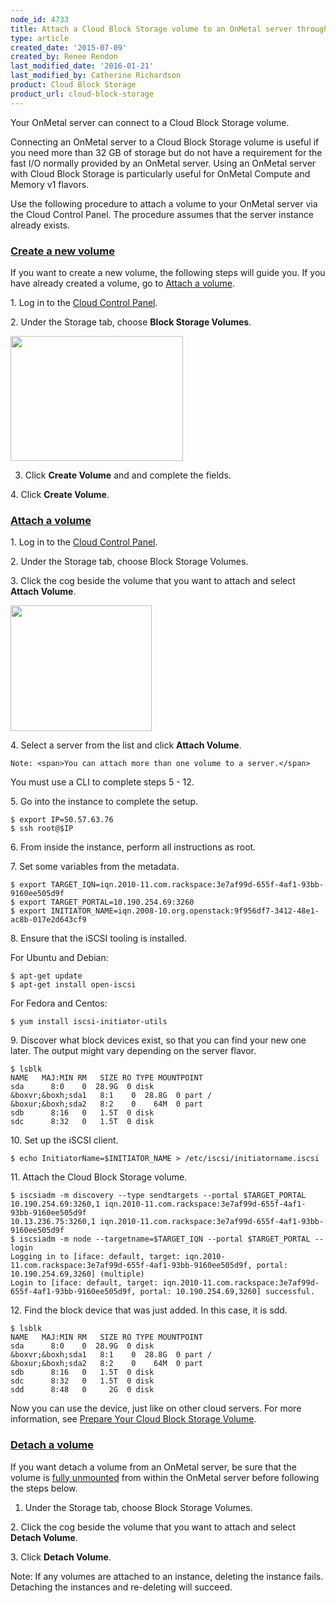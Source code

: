 ```yaml
---
node_id: 4733
title: Attach a Cloud Block Storage volume to an OnMetal server through the Cloud Control Panel
type: article
created_date: '2015-07-09'
created_by: Renee Rendon
last_modified_date: '2016-01-21'
last_modified_by: Catherine Richardson
product: Cloud Block Storage
product_url: cloud-block-storage
---
```


Your OnMetal server can connect to a Cloud Block Storage volume.

Connecting an OnMetal server to a Cloud Block Storage volume is useful
if you need more than 32 GB of storage but do not have a requirement for
the fast I/O normally provided by an OnMetal server. Using an OnMetal
server with Cloud Block Storage is particularly useful for OnMetal
Compute and Memory v1 flavors.

<span>Use the following procedure to attach a volume to your OnMetal
server via the Cloud Control Panel.</span><span> The procedure assumes
that the server instance already exists.</span>



### [Create a new volume]()

If you want to create a new volume, the following steps will guide you.
If you have already created a volume, go to [Attach a volume](#attach).

1\. Log in to the [Cloud Control Panel](https://mycloud.rackspace.com/).

2\. <span>Under the Storage tab, choose **Block Storage Volumes**.</span>

<img src="https://8026b2e3760e2433679c-fffceaebb8c6ee053c935e8915a3fbe7.ssl.cf2.rackcdn.com/field/image/storage.png" width="276" height="200" />

3. Click **Create Volume** and and complete the fields.

4\. Click **Create Volume**.



### [Attach a volume]()

1\. Log in to the [Cloud Control Panel](https://mycloud.rackspace.com/).

2\. Under the Storage tab, choose Block Storage Volumes.

3\. Click the cog beside the volume that you want to attach and
select **Attach Volume**.

<img src="https://8026b2e3760e2433679c-fffceaebb8c6ee053c935e8915a3fbe7.ssl.cf2.rackcdn.com/field/image/attach%20volume.png" width="226" height="201" />

4\. Select a server from the list and click **Attach Volume**.

    Note: <span>You can attach more than one volume to a server.</span>

You must use a CLI to complete steps 5 - 12.

5\. Go into the instance to complete the setup.

    $ export IP=50.57.63.76
    $ ssh root@$IP

6\. From inside the instance, perform all instructions as root.

7\. Set some variables from the metadata.

    $ export TARGET_IQN=iqn.2010-11.com.rackspace:3e7af99d-655f-4af1-93bb-9160ee505d9f
    $ export TARGET_PORTAL=10.190.254.69:3260
    $ export INITIATOR_NAME=iqn.2008-10.org.openstack:9f956df7-3412-48e1-ac8b-017e2d643cf9

8\. Ensure that the iSCSI tooling is installed.

For Ubuntu and Debian:

    $ apt-get update
    $ apt-get install open-iscsi

For Fedora and Centos:

    $ yum install iscsi-initiator-utils

9\. Discover what block devices exist, so that you can find your new one
later. The output might vary depending on the server flavor.

    $ lsblk
    NAME   MAJ:MIN RM   SIZE RO TYPE MOUNTPOINT
    sda      8:0    0  28.9G  0 disk
    &boxvr;&boxh;sda1   8:1    0  28.8G  0 part /
    &boxur;&boxh;sda2   8:2    0    64M  0 part
    sdb      8:16   0   1.5T  0 disk
    sdc      8:32   0   1.5T  0 disk

10\. Set up the iSCSI client.

    $ echo InitiatorName=$INITIATOR_NAME > /etc/iscsi/initiatorname.iscsi

11\. Attach the Cloud Block Storage volume.

    $ iscsiadm -m discovery --type sendtargets --portal $TARGET_PORTAL
    10.190.254.69:3260,1 iqn.2010-11.com.rackspace:3e7af99d-655f-4af1-93bb-9160ee505d9f
    10.13.236.75:3260,1 iqn.2010-11.com.rackspace:3e7af99d-655f-4af1-93bb-9160ee505d9f
    $ iscsiadm -m node --targetname=$TARGET_IQN --portal $TARGET_PORTAL --login
    Logging in to [iface: default, target: iqn.2010-11.com.rackspace:3e7af99d-655f-4af1-93bb-9160ee505d9f, portal: 10.190.254.69,3260] (multiple)
    Login to [iface: default, target: iqn.2010-11.com.rackspace:3e7af99d-655f-4af1-93bb-9160ee505d9f, portal: 10.190.254.69,3260] successful.

12\. Find the block device that was just added.  In this case, it is sdd.

    $ lsblk
    NAME   MAJ:MIN RM   SIZE RO TYPE MOUNTPOINT
    sda      8:0    0  28.9G  0 disk
    &boxvr;&boxh;sda1   8:1    0  28.8G  0 part /
    &boxur;&boxh;sda2   8:2    0    64M  0 part
    sdb      8:16   0   1.5T  0 disk
    sdc      8:32   0   1.5T  0 disk
    sdd      8:48   0     2G  0 disk

Now you can use the device, just like on other cloud servers. For more
information, see [Prepare Your Cloud Block Storage
Volume](/how-to/prepare-your-cloud-block-storage-volume).



### [Detach a volume]()

If you want detach a volume from an OnMetal server, be sure that the
volume is [fully
unmounted](/how-to/detach-and-delete-cloud-block-storage-volumes)
from within the OnMetal server before following the steps below.

1. <span>Under the Storage tab, choose Block Storage Volumes.</span>

<span>2. Click the cog beside the volume that you want to attach and
select </span>**Detach Volume**<span>.</span>

<span>3. Click **Detach Volume**.</span>

<span>Note: If any volumes are attached to an instance, deleting the
instance fails. Detaching the instances and re-deleting will
succeed.</span>

